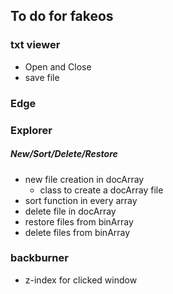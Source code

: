 ## To do for fakeos

### txt viewer

- Open and Close
- save file

### Edge

### Explorer

##### New/Sort/Delete/Restore

- new file creation in docArray
  - class to create a docArray file
- sort function in every array
- delete file in docArray
- restore files from binArray
- delete files from binArray

### backburner

- z-index for clicked window
